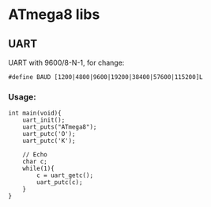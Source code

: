 # ATmega8 libs

## UART

UART with 9600/8-N-1, for change:

    #define BAUD [1200|4800|9600|19200|38400|57600|115200]L

### Usage:

    int main(void){
        uart_init();
        uart_puts("ATmega8");
        uart_putc('O');
        uart_putc('K');
        
        // Echo
        char c;
        while(1){
            c = uart_getc();
            uart_putc(c);
        }
    }

